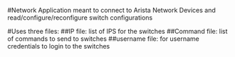 #Network Application meant to connect to Arista Network Devices and read/configure/reconfigure switch configurations

#Uses three files:
##IP file: list of IPS for the switches
##Command file: list of commands to send to switches
##username file: for username credentials to login to the switches


